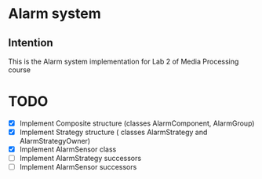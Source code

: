 # Alarm system

## Intention

This is the Alarm system implementation for Lab 2 of Media Processing course

# TODO

* [x] Implement Composite structure (classes AlarmComponent, AlarmGroup)
* [x] Implement Strategy structure ( classes AlarmStrategy and AlarmStrategyOwner)
* [x] Implement AlarmSensor class
* [ ] Implement AlarmStrategy successors
* [ ] Implement AlarmSensor successors
